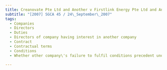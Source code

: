 ```yaml
---
title: Creanovate Pte Ltd and Another v Firstlink Energy Pte Ltd and Another Appeal 
subtitle: "[2007] SGCA 45 / 24\_September\_2007"
tags:
  - Companies
  - Directors
  - Duties
  - Directors of company having interest in another company
  - Contract
  - Contractual terms
  - Conditions
  - Whether other company\'s failure to fulfil conditions precedent under agreement with first company amounting to total failure of consideration

---
```


